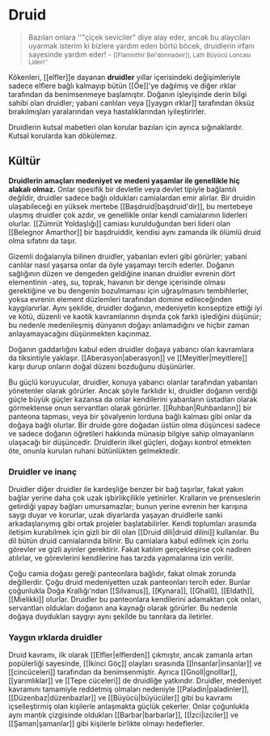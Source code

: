 # Druid
> Bazıları onlara ''"çiçek seviciler" diye alay eder, ancak bu alaycıları uyarmak isterim ki bizlere yardım eden börtü böcek, druidlerin irfanı sayesinde yardım eder!
\- <small>[[Flaminthir Bel'donnadeir]], Lath Büyücü Loncası Lideri''</small>

Kökenleri, [[elfler]]e dayanan **druidler** yıllar içerisindeki değişimleriyle sadece elflere bağlı kalmayıp bütün [[Öe]]'ye dağılmış ve diğer ırklar tarafından da benimsenmeye başlamıştır. Doğanın işleyişinde derin bilgi sahibi olan druidler; yabani canlıları veya [[yaygın ırklar]] tarafından öksüz bırakılmışları yaralarından veya hastalıklarından iyileştirirler.

Druidlerin kutsal mabetleri olan korular bazıları için ayrıca sığınaklardır. Kutsal korularda kan dökülemez.
## Kültür
**Druidlerin amaçları medeniyet ve medeni yaşamlar ile genellikle hiç alakalı olmaz.** Onlar spesifik bir devletle veya devlet tipiyle bağlantılı değildir, druidler sadece bağlı oldukları camialardan emir alırlar. Bir druidin ulaşabileceği en yüksek mertebe [[Başdruid|başdruid'dir]], bu mertebeye ulaşmış druidler çok azdır, ve genellikle onlar kendi camialarının liderleri olurlar. [[Zümrüt Yoldaşlığı]] camiası kurulduğundan beri lideri olan [[Belegnor Amarthor]] bir başdruiddir, kendisi aynı zamanda ilk ölümlü druid olma sıfatını da taşır. 

Gizemli doğalarıyla bilinen druidler, yabanları evleri gibi görürler; yabani canlılar nasıl yaşarsa onlar da öyle yaşamayı tercih ederler. Doğanın sağlığının düzen ve dengeden geldiğine inanan druidler evrenin dört elementinin -ateş, su, toprak, havanın bir denge içerisinde olması gerektiğine ve bu dengenin bozulmaması için uğraşılmasını tembihlerler, yoksa evrenin element düzlemleri tarafından domine edileceğinden kaygılanırlar. Aynı şekilde, druidler doğanın, medeniyetin konseptize ettiği iyi ve kötü, düzenli ve kaotik kavramlarının dışında çok farklı işlediğini düşünür; bu nedenle medenileşmiş dünyanın doğayı anlamadığını ve hiçbir zaman anlayamayacağını düşünmekten kaçınmaz.

Doğanın gaddarlığını kabul eden druidler doğaya yabancı olan kavramlara da tiksintiyle yaklaşır. [[Aberasyon|aberasyon]] ve [[Meyitler|meyitlere]] karşı durup onların doğal düzeni bozduğunu düşünürler.

Bu güçlü koruyucular, druidler, konuya yabancı olanlar tarafından yabanları yönetenler olarak görürler. Ancak şöyle farklıdır ki, druidler doğanın verdiği güçle büyük güçler kazansa da onlar kendilerini yabanların üstadları olarak görmektense onun servantları olarak görürler. [[Ruhban|Ruhbanların]] bir panteona tapması, veya bir şövalyenin lorduna bağlı kalması gibi onlar da doğaya bağlı olurlar. Bir druide göre doğadan üstün olma düşüncesi sadece ve sadece doğanın öğretileri hakkında münasip bilgiye sahip olmayanların ulaşacağı bir düşüncedir. Druidlerin ilkel güçleri, doğayı kontrol etmekten öte, onunla kurulan ruhani bütünlükten gelmektedir.
### Druidler ve inanç
Druidler diğer druidler ile kardeşliğe benzer bir bağ taşırlar, fakat yakın bağlar yerine daha çok uzak işbirlikçilikle yetinirler. Kralların ve prenseslerin getirdiği yapay bağları umursamazlar; bunun yerine evrenin her karışına saygı duyar ve korurlar, uzak diyarlarda yaşayan druidlerle sanki arkadaşlarıymış gibi ortak projeler başlatabilirler. Kendi toplumları arasında iletişim kurabilmek için gizli bir dil olan [[Druid dili|druid dilini]] kullanılar. Bu dil bütün druid camialarında bilinir. Bu camialara kabul edilmek için zorlu görevler ve gizli ayinler gerektirir. Fakat katılım gerçekleşirse çok nadiren atılırlar, ve görevlerini kendilerine has tarzda yapmalarına izin verilir.

Çoğu camia doğası gereği panteonlara bağlıdır, fakat olmak zorunda değillerdir. Çoğu druid medeniyetten uzak panteonları tercih eder. Bunlar çoğunlukla Doğa Krallığı'ndan [[Silvanus]], [[Kynara]], [[Ghall]], [[Eldath]], [[Mielikki]] olurlar. Druidler bu panteonlara kendilerini adamaktan çok onları, servantları oldukları doğanın ana kaynağı olarak görürler. Bu nedenle doğaya duydukları saygıyı aynı şekilde bu tanrılara da iletirler.
### Yaygın ırklarda druidler
Druid kavramı, ilk olarak [[Elfler|elflerden]] çıkmıştır, ancak zamanla artan popülerliği sayesinde, [[İkinci Göç]] olayları sırasında [[İnsanlar|insanlar]] ve [[cincüceleri]] tarafından da benimsenmiştir. Ayrıca [[Gnoll|gnolllar]], [[yarımlıklar]] ve [[Tepe cüceleri]] de druidliğe yatkındır. Druidler, medeniyet kavramını tamamiyle reddetmiş olmaları nedeniyle [[Paladin|paladinler]], [[Düzenbaz|düzenbazlar]] ve [[Büyücü|büyücüler]] gibi bu kavramı içselleştirmiş olan kişilerle anlaşmakta güçlük çekerler. Onlar çoğunlukla aynı mantık çizgisinde oldukları [[Barbar|barbarlar]], [[İzci|izciler]] ve [[Şaman|şamanlar]] gibi kişilerle birlikte olmayı hedeflerler.